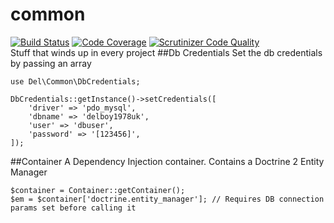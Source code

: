 # common
[![Build Status](https://travis-ci.org/delboy1978uk/common.png?branch=master)](https://travis-ci.org/delboy1978uk/common) [![Code Coverage](https://scrutinizer-ci.com/g/delboy1978uk/common/badges/coverage.png?b=master)](https://scrutinizer-ci.com/g/delboy1978uk/common/?branch=master) [![Scrutinizer Code Quality](https://scrutinizer-ci.com/g/delboy1978uk/common/badges/quality-score.png?b=master)](https://scrutinizer-ci.com/g/delboy1978uk/common/?branch=master) <br />
Stuff that winds up in every project
##Db Credentials
Set the db credentials by passing an array
```
use Del\Common\DbCredentials;

DbCredentials::getInstance()->setCredentials([
    'driver' => 'pdo_mysql',
    'dbname' => 'delboy1978uk',
    'user' => 'dbuser',
    'password' => '[123456]',
]);
```
##Container
A Dependency Injection container. Contains a Doctrine 2 Entity Manager
```
$container = Container::getContainer();
$em = $container['doctrine.entity_manager']; // Requires DB connection params set before calling it
```